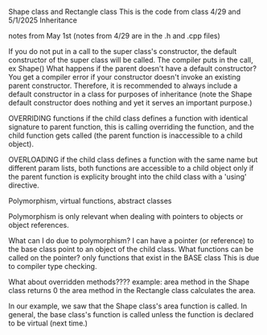 Shape class and Rectangle class
This is the code from class 4/29 and 5/1/2025
Inheritance

notes from May 1st (notes from 4/29 are in the .h and .cpp files)

If you do not put in a call to the super class's constructor, the default
constructor of the super class will be called. The compiler puts in 
the call, ex Shape()
What happens if the parent doesn't have a default constructor?
You get a compiler error if your constructor doesn't invoke an existing 
parent constructor.
Therefore, it is recommended to always include a default constructor in a class for purposes of inheritance (note the Shape default constructor does nothing and yet it serves an important purpose.)

OVERRIDING functions
if the child class defines a function with identical signature to parent function, this is calling overriding the function, and the child function gets
called (the parent function is inaccessible to a child object).

OVERLOADING
if the child class defines a function with the same name but different param lists, both functions are accessible to a child object only if the parent function is explicity
brought into the child class with a 'using' directive.

Polymorphism, virtual functions, abstract classes

Polymorphism is only relevant when dealing with pointers to objects
or object references.

What can I do due to polymorphism?
I can have a pointer (or reference) to the base class point to an object
of the child class.
What functions can be called on the pointer?
only functions that exist in the BASE class
This is due to compiler type checking.

What about overridden methods????
example: area method in the Shape class returns 0
the area method in the Rectangle class calculates the area.

In our example, we saw that the Shape class's area function is called.
In general, the base class's function is called unless the function is declared to be virtual 
(next time.)

